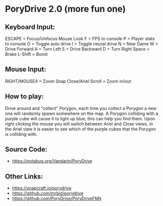 # PoryDrive 2.0 (more fun one)

## Keyboard Input:
ESCAPE = Focus/Unfocus Mouse Look
F = FPS to console
P = Player stats to console
O = Toggle auto drive
I = Toggle neural drive
N = New Game
W = Drive Forward
A = Turn Left
S = Drive Backward
D = Turn Right
Space = Brake
L-Shift = Boost

## Mouse Input:
RIGHT/MOUSE4 = Zoom Snap Close/Ariel
Scroll = Zoom in/out

## How to play:
Drive around and "collect" Porygon, each time you collect a Porygon a new one will randomly spawn somewhere on the map. A Porygon colliding with a purple cube will cause it to light up blue, this can help you find them. Upon right clicking the mouse you will switch between Ariel and Close views, in the Ariel view it is easier to see which of the purple cubes that the Porygon is colliding with.

## Source Code:
* https://notabug.org/Vandarin/PoryDrive

## Other Links:
* https://snapcraft.io/porydrive
* https://github.com/mrbid/porydrive
* https://github.com/PoryDrive/PoryDriveFNN
